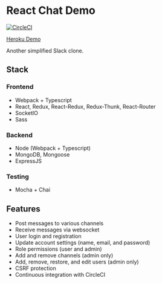 # React Chat Demo
[![CircleCI](https://circleci.com/gh/kothman/react-chat-demo/tree/master.svg?style=svg)](https://circleci.com/gh/kothman/react-chat-demo/tree/master)

[Heroku Demo](https://frozen-hamlet-33935.herokuapp.com/register)

Another simplified Slack clone.

## Stack
### Frontend
* Webpack + Typescript
* React, Redux, React-Redux, Redux-Thunk, React-Router
* SocketIO
* Sass

### Backend
* Node (Webpack + Typescript)
* MongoDB, Mongoose
* ExpressJS

### Testing
* Mocha + Chai

## Features
* Post messages to various channels
* Receive messages via websocket
* User login and registration
* Update account settings (name, email, and password)
* Role permissions (user and admin)
* Add and remove channels (admin only)
* Add, remove, restore, and edit users (admin only)
* CSRF protection
* Continuous integration with CircleCI
